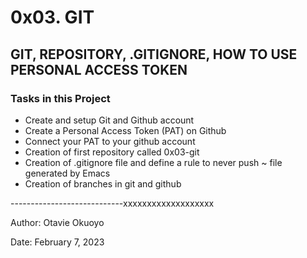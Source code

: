 # 0x03. GIT

## GIT,  REPOSITORY, .GITIGNORE, HOW TO USE PERSONAL ACCESS TOKEN 

### Tasks in this Project
- Create and setup Git and Github account
- Create a Personal Access Token (PAT) on Github
- Connect your PAT to your github account
- Creation of first repository called 0x03-git
- Creation of .gitignore file and define a rule to never push ~ file generated by Emacs
- Creation of branches in git and github


----------------------------xxxxxxxxxxxxxxxxxxx

Author: Otavie Okuoyo

Date: February 7, 2023
